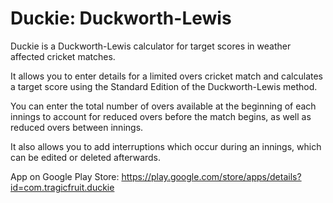 # Duckie: Duckworth-Lewis
Duckie is a Duckworth-Lewis calculator for target scores in weather affected cricket matches.

It allows you to enter details for a limited overs cricket match and calculates a target score using the Standard Edition of the Duckworth-Lewis method.

You can enter the total number of overs available at the beginning of each innings to account for reduced overs before the match begins, as well as reduced overs between innings.

It also allows you to add interruptions which occur during an innings, which can be edited or deleted afterwards.

App on Google Play Store: https://play.google.com/store/apps/details?id=com.tragicfruit.duckie
